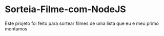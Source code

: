 # Sorteia-Filme-com-NodeJS
Este projeto foi feito para sortear filmes de uma lista que eu e meu primo montamos
